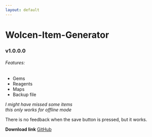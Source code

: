 ```yaml
---
layout: default
---
```


# Wolcen-Item-Generator
### v1.0.0.0

###### Features:
* Gems
* Reagents
* Maps
* Backup file

*I might have missed some items*  
*this only works for offline mode*  

There is no feedback when the save button is pressed, but it works.

**Download link**
[GitHub](https://github.com/rick0335/Wolcen-Item-Generator/releases/download/1.0.0/Wolcen-Item-Generator.rar)

